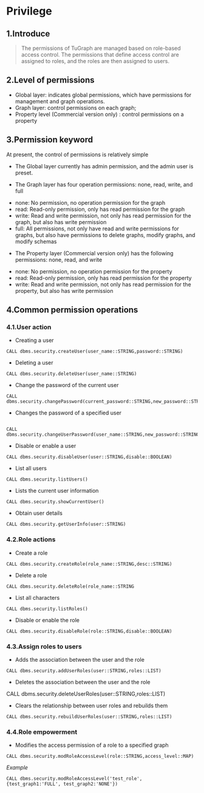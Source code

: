# Privilege

## 1.Introduce

> The permissions of TuGraph are managed based on role-based access control. The permissions that define access control are assigned to roles, and the roles are then assigned to users.

## 2.Level of permissions

- Global layer: indicates global permissions, which have permissions for management and graph operations.
- Graph layer: control permissions on each graph;
- Property level (Commercial version only) : control permissions on a property

## 3.Permission keyword

At present, the control of permissions is relatively simple

- The Global layer currently has admin permission, and the admin user is preset.

* The Graph layer has four operation permissions: none, read, write, and full

- none: No permission, no operation permission for the graph
- read: Read-only permission, only has read permission for the graph
- write: Read and write permission, not only has read permission for the graph, but also has write permission
- full: All permissions, not only have read and write permissions for graphs, but also have permissions to delete graphs, modify graphs, and modify schemas

* The Property layer (Commercial version only)  has the following permissions: none, read, and write

- none: No permission, no operation permission for the property
- read: Read-only permission, only has read permission for the property
- write: Read and write permission, not only has read permission for the property, but also has write permission

## 4.Common permission operations

### 4.1.User action

- Creating a user

```cypher
CALL dbms.security.createUser(user_name::STRING,password::STRING)
```

- Deleting a user

```cypher
CALL dbms.security.deleteUser(user_name::STRING)
```

- Change the password of the current user

```cypher
CALL dbms.security.changePassword(current_password::STRING,new_password::STRING)
```

- Changes the password of a specified user

```cypher

CALL dbms.security.changeUserPassword(user_name::STRING,new_password::STRING)
```

- Disable or enable a user

```cypher
CALL dbms.security.disableUser(user::STRING,disable::BOOLEAN)
```

- List all users

```cypher
CALL dbms.security.listUsers()
```

- Lists the current user information

```cypher
CALL dbms.security.showCurrentUser()
```

- Obtain user details

```cypher
CALL dbms.security.getUserInfo(user::STRING)
```

### 4.2.Role actions

- Create a role

```cypher
CALL dbms.security.createRole(role_name::STRING,desc::STRING)
```

- Delete a role

```cypher
CALL dbms.security.deleteRole(role_name::STRING
```

- List all characters

```cypher
CALL dbms.security.listRoles()
```

- Disable or enable the role

```cypher
CALL dbms.security.disableRole(role::STRING,disable::BOOLEAN)
```

### 4.3.Assign roles to users

- Adds the association between the user and the role

```cypher
CALL dbms.security.addUserRoles(user::STRING,roles::LIST)
```

- Deletes the association between the user and the role

CALL dbms.security.deleteUserRoles(user::STRING,roles::LIST)

- Clears the relationship between user roles and rebuilds them

```cypher
CALL dbms.security.rebuildUserRoles(user::STRING,roles::LIST)
```

### 4.4.Role empowerment

- Modifies the access permission of a role to a specified graph

```cypher
CALL dbms.security.modRoleAccessLevel(role::STRING,access_level::MAP)
```

_Example_

```cypher
CALL dbms.security.modRoleAccessLevel('test_role', {test_graph1:'FULL', test_graph2:'NONE'})
```

